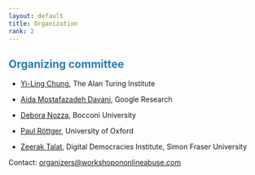 ```yaml
---
layout: default
title: Organization
rank: 2
---
```


## <span style="color:#267CB9"> Organizing committee</span>

* [Yi-Ling Chung](https://yilingchung.github.io/), The Alan Turing Institute

* [Aida Mostafazadeh Davani](https://aidamd.github.io/), Google Research

* [Debora Nozza](https://deboranozza.com/), Bocconi University

* [Paul Röttger](https://www.oii.ox.ac.uk/people/profiles/paul-rottger/), University of Oxford

* [Zeerak Talat](https://zeeraktalat.github.io/), Digital Democracies Institute, Simon Fraser University


Contact: [organizers@workshopononlineabuse.com](mailto:organizers@workshopononlineabuse.com)
